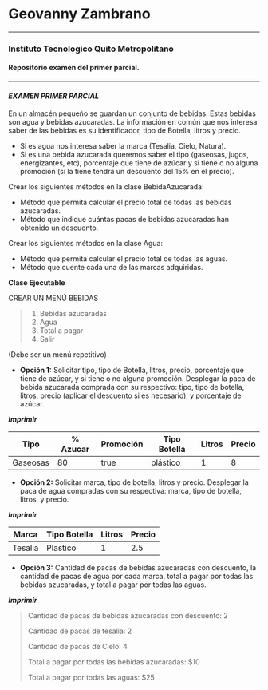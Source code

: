 # Geovanny Zambrano

------------


### Instituto Tecnologico Quito Metropolitano
#### Repositorio examen del primer parcial.

------------

#### *EXAMEN PRIMER PARCIAL*
En un almacén pequeño se guardan un conjunto de bebidas. Estas bebidas son agua y bebidas azucaradas. La información en común que nos interesa saber de las bebidas es su identificador, tipo de Botella, litros y precio. 
- Si es agua nos interesa saber la marca (Tesalia, Cielo, Natura). 
- Si es una bebida azucarada queremos saber el tipo (gaseosas, jugos, energizantes, etc), porcentaje que tiene de azúcar y si tiene o no alguna promoción (si la tiene tendrá un descuento del 15% en el precio). 

Crear los siguientes métodos en la clase BebidaAzucarada:
- Método que permita calcular el precio total de todas las bebidas azucaradas.
- Método que indique cuántas pacas de bebidas azucaradas han obtenido un descuento.

Crear los siguientes métodos en la clase Agua:
- Método que permita calcular el precio total de todas las aguas.
- Método que cuente cada una de las marcas adquiridas.

**Clase Ejecutable**

CREAR UN MENÚ BEBIDAS

> 1. Bebidas azucaradas
> 1. Agua
> 1. Total a pagar
> 1. Salir 

(Debe ser un menú repetitivo)

- **Opción 1:** Solicitar tipo, tipo de Botella, litros, precio, porcentaje que tiene de azúcar, y si tiene o no alguna promoción. Desplegar la paca de bebida azucarada comprada con su respectivo: tipo, tipo de botella, litros, precio (aplicar el descuento si es necesario), y porcentaje de azúcar.

***Imprimir***

|  Tipo |  % Azucar  | Promoción  | Tipo Botella   | Litros | Precio  |
| ------------ | ------------ | ------------ | ------------ | ------------ | ------------ |
|  Gaseosas | 80  | true  |  plástico | 1  |  8 |

- **Opción 2:** Solicitar marca, tipo de botella, litros y precio. Desplegar la paca de agua compradas con su respectiva: marca, tipo de botella, litros, y precio.

***Imprimir***

|  Marca | Tipo Botella  | Litros  | Precio  |
| ------------ | ------------ | ------------ | ------------ |
| Tesalia  |  Plastico  |  1 |  2.5 |



- **Opción 3:** Cantidad de pacas de bebidas azucaradas con descuento, la cantidad de pacas de agua por cada marca, total a pagar por todas las bebidas azucaradas, y total a pagar por todas las aguas.


***Imprimir***
> Cantidad de pacas de bebidas azucaradas con descuento: 2
> 
> Cantidad de pacas de tesalia: 2
> 
> Cantidad de pacas de Cielo: 4
> 
> Total a pagar por todas las bebidas azucaradas: $10
> 
> Total a pagar por todas las aguas: $25
